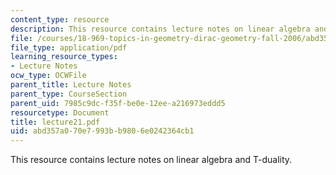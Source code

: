 ```yaml
---
content_type: resource
description: This resource contains lecture notes on linear algebra and T-duality.
file: /courses/18-969-topics-in-geometry-dirac-geometry-fall-2006/abd357a070e7993bb9806e0242364cb1_lecture21.pdf
file_type: application/pdf
learning_resource_types:
- Lecture Notes
ocw_type: OCWFile
parent_title: Lecture Notes
parent_type: CourseSection
parent_uid: 7985c9dc-f35f-be0e-12ee-a216973eddd5
resourcetype: Document
title: lecture21.pdf
uid: abd357a0-70e7-993b-b980-6e0242364cb1
---
```

This resource contains lecture notes on linear algebra and T-duality.

